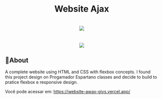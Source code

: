 <h1 align="center">
    Website Ajax
</h1>

<h1 align="center">
    <img src="media/web.gif">
</h1>

<h1 align="center">
    <img src="media/mobile.gif">
</h1>

## 🚩About
A complete website using HTML and CSS with flexbox concepts. I found this project design on Progamador Espartano classes and decide to build to pratice flexbox e responsive design.

Você pode acessar em: https://website-awax-givs.vercel.app/
